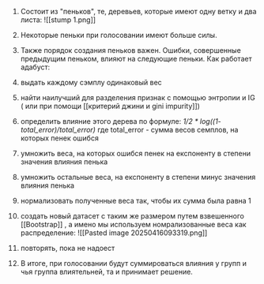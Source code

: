 1) Состоит из "пеньков", те, деревьев, которые имеют одну ветку и два листа:
![[stump 1.png]]

2) Некоторые пеньки при голосовании имеют больше силы.
3) Также порядок создания пеньков важен. Ошибки, совершенные предыдущим пеньком, влияют на следующие пеньки.
Как работает адабуст:
1) выдать каждому сэмплу одинаковый вес
2) найти наилучший для разделения признак с помощью энтропии и IG ( или при помощи [[критерий джини и gini impurity]])
3) определить влияние этого дерева по формуле: 
		*1/2 * log((1- total_error)/total_error)* 
		где total_error - сумма весов семплов, на которых пенек ошибся
4) умножить веса, на которых ошибся пенек на експоненту в степени значения влияния пенька
5) умножить остальные веса, на експоненту в степени минус значения влияния пенька
6) нормализовать полученные веса так, чтобы их сумма была равна 1
7) создать новый датасет с таким же размером путем взвешенного [[Bootstrap]] , а имено мы используем номрализованные веса как распределение:
![[Pasted image 20250416093319.png]]
8) повторять, пока не надоест
9) В итоге, при голосовании будут суммироваться влияния у групп и чья группа влиятельней, та и принимает решение.
